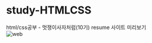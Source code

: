 # study-HTMLCSS
html/css공부 - 멋쟁이사자처럼(10기)
resume 사이트 미리보기<br>
![web](https://user-images.githubusercontent.com/102667851/161998058-546ee97c-fa09-4dd2-a307-bdb1234cc0a3.PNG)

